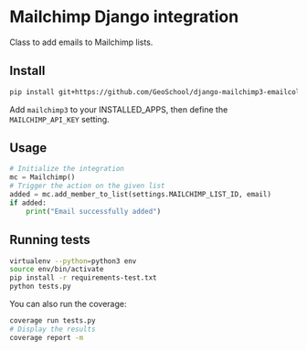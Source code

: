 # Mailchimp Django integration

Class to add emails to Mailchimp lists.

## Install

```bash
pip install git+https://github.com/GeoSchool/django-mailchimp3-emailcollector.git
```

Add `mailchimp3` to your INSTALLED_APPS, then define the `MAILCHIMP_API_KEY` setting.

## Usage

```python
# Initialize the integration
mc = Mailchimp()
# Trigger the action on the given list
added = mc.add_member_to_list(settings.MAILCHIMP_LIST_ID, email)
if added:
    print("Email successfully added")
```

## Running tests

```bash
virtualenv --python=python3 env
source env/bin/activate
pip install -r requirements-test.txt
python tests.py
```

You can also run the coverage:

```bash
coverage run tests.py
# Display the results
coverage report -m
```
